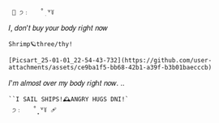      🐌 ੭﹕   ̊ ̟ ꒷꒦
  𝐼, 𝑑𝑜𝑛'𝑡 𝑏𝑢𝑦 𝑦𝑜𝑢𝑟 𝑏𝑜𝑑𝑦 𝑟𝑖𝑔ℎ𝑡 𝑛𝑜𝑤 
    
    Shrimp🪐three/thy!
    
    [Picsart_25-01-01_22-54-43-732](https://github.com/user-attachments/assets/ce9ba1f5-bb68-42b1-a39f-b3b01baecccb)


𝐼'𝑚 𝑎𝑙𝑚𝑜𝑠𝑡 𝑜𝑣𝑒𝑟 𝑚𝑦 𝑏𝑜𝑑𝑦 𝑟𝑖𝑔ℎ𝑡 𝑛𝑜𝑤. .. 
    
    ``I SAIL SHIPS!🕰ANGRY HUGS DNI!`
     ੭﹕   ̊ ̟ ꒷꒦ 🩹
